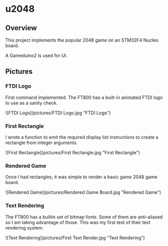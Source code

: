 # u2048

## Overview

This project implements the popular 2048 game on an STM32F4 Nucleo board.

A Gameduino2 is used for UI.

## Pictures

### FTDI Logo

First command implemented. The FT800 has a built-in animated FTDI logo to use
as a sanity check.

![FTDI Logo](pictures/FTDI Logo.jpg "FTDI Logo")

### First Rectangle

I wrote a function to emit the required display list instructions to create a
rectangle from integer arguments.

![First Rectangle](pictures/First Rectangle.jpg "First Rectangle")

### Rendered Game

Once I had rectangles, it was simple to render a basic game 2048 game board.

![Rendered Game](pictures/Rendered Game Board.jpg "Rendered Game")

### Text Rendering

The FT800 has a builtin set of bitmap fonts. Some of them are anti-aliased so I
am taking advantage of those. This was my first test of their text rendering
system.

![Text Rendering](pictures/First Text Render.jpg "Text Rendering")


